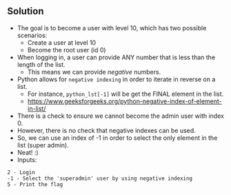 ## Solution 
- The goal is to become a user with level 10, which has two possible scenarios: 
	- Create a user at level 10 
	- Become the root user (id 0) 
- When logging in, a user can provide ANY number that is less than the length of the list. 
	- This means we can provide *negative* numbers.
- Python allows for `negative indexing` in order to iterate in reverse on a list.  
	- For instance, ``python_lst[-1]`` will be get the FINAL element in the list. 
	- https://www.geeksforgeeks.org/python-negative-index-of-element-in-list/
- There is a check to ensure we cannot become the admin user with index 0. 
- However, there is no check that negative indexes can be used. 
- So, we can use an index of -1 in order to select the only element in the list (super admin).
- Neat! :) 
- Inputs: 
```
2 - Login 
-1 - Select the 'superadmin' user by using negative indexing
5 - Print the flag
```

